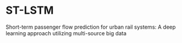 # ST-LSTM
Short-term passenger flow prediction for urban rail systems: A deep learning approach utilizing multi-source big data
